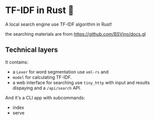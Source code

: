 # TF-IDF in Rust 🦀

A local search engine use TF-IDF algorithm in Rust!

the searching materials are from <https://github.com/BSVino/docs.gl>

## Technical layers

It contains:

- a `Lexer` for word segmentation use `xml-rs` and
- `model` for calculating TF-IDF.
- a web interface for searching use `tiny_http` with input and results dispaying and a `/api/search` API.

And it's a CLI app with subcommands:

- index
- serve

